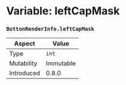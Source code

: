 
# Variable: leftCapMask
### `ButtonRenderInfo.leftCapMask`

| Aspect | Value |
| --- | --- |
| Type | `int` |
| Mutability | Immutable |
| Introduced | 0.8.0 |


